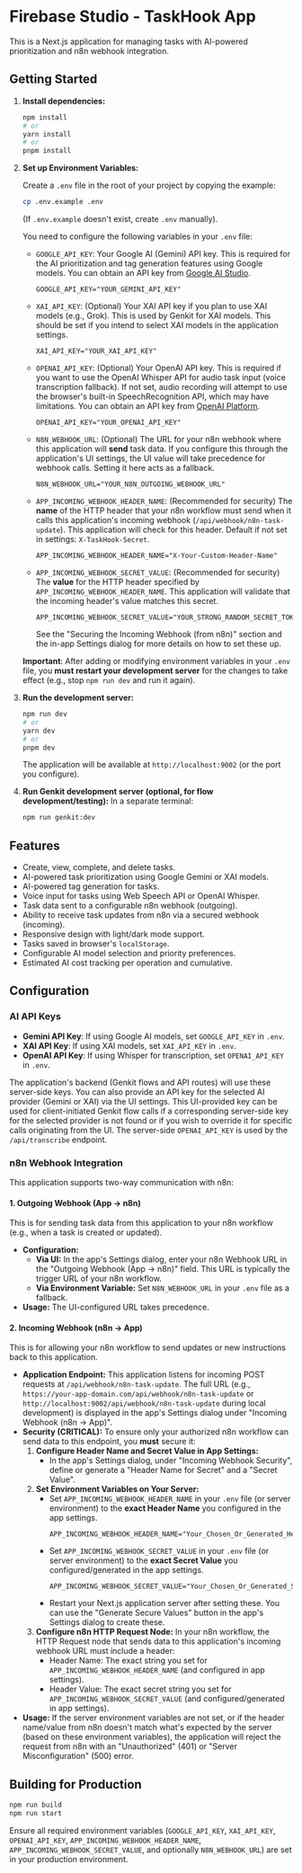 # Firebase Studio - TaskHook App

This is a Next.js application for managing tasks with AI-powered prioritization and n8n webhook integration.

## Getting Started

1.  **Install dependencies:**
    ```bash
    npm install
    # or
    yarn install
    # or
    pnpm install
    ```

2.  **Set up Environment Variables:**

    Create a `.env` file in the root of your project by copying the example:
    ```bash
    cp .env.example .env
    ```
    (If `.env.example` doesn't exist, create `.env` manually).

    You need to configure the following variables in your `.env` file:

    *   `GOOGLE_API_KEY`: Your Google AI (Gemini) API key. This is required for the AI prioritization and tag generation features using Google models. You can obtain an API key from [Google AI Studio](https://aistudio.google.com/app/apikey).
        ```env
        GOOGLE_API_KEY="YOUR_GEMINI_API_KEY"
        ```
    *   `XAI_API_KEY`: (Optional) Your XAI API key if you plan to use XAI models (e.g., Grok). This is used by Genkit for XAI models. This should be set if you intend to select XAI models in the application settings.
        ```env
        XAI_API_KEY="YOUR_XAI_API_KEY"
        ```
    *   `OPENAI_API_KEY`: (Optional) Your OpenAI API key. This is required if you want to use the OpenAI Whisper API for audio task input (voice transcription fallback). If not set, audio recording will attempt to use the browser's built-in SpeechRecognition API, which may have limitations. You can obtain an API key from [OpenAI Platform](https://platform.openai.com/api-keys).
        ```env
        OPENAI_API_KEY="YOUR_OPENAI_API_KEY"
        ```
    *   `N8N_WEBHOOK_URL`: (Optional) The URL for your n8n webhook where this application will **send** task data. If you configure this through the application's UI settings, the UI value will take precedence for webhook calls. Setting it here acts as a fallback.
        ```env
        N8N_WEBHOOK_URL="YOUR_N8N_OUTGOING_WEBHOOK_URL"
        ```
    *   `APP_INCOMING_WEBHOOK_HEADER_NAME`: (Recommended for security) The **name** of the HTTP header that your n8n workflow must send when it calls this application's incoming webhook (`/api/webhook/n8n-task-update`). This application will check for this header. Default if not set in settings: `X-TaskHook-Secret`.
        ```env
        APP_INCOMING_WEBHOOK_HEADER_NAME="X-Your-Custom-Header-Name"
        ```
    *   `APP_INCOMING_WEBHOOK_SECRET_VALUE`: (Recommended for security) The **value** for the HTTP header specified by `APP_INCOMING_WEBHOOK_HEADER_NAME`. This application will validate that the incoming header's value matches this secret.
        ```env
        APP_INCOMING_WEBHOOK_SECRET_VALUE="YOUR_STRONG_RANDOM_SECRET_TOKEN"
        ```
        See the "Securing the Incoming Webhook (from n8n)" section and the in-app Settings dialog for more details on how to set these up.

    **Important**: After adding or modifying environment variables in your `.env` file, you **must restart your development server** for the changes to take effect (e.g., stop `npm run dev` and run it again).


3.  **Run the development server:**
    ```bash
    npm run dev
    # or
    yarn dev
    # or
    pnpm dev
    ```
    The application will be available at `http://localhost:9002` (or the port you configure).

4.  **Run Genkit development server (optional, for flow development/testing):**
    In a separate terminal:
    ```bash
    npm run genkit:dev
    ```

## Features

*   Create, view, complete, and delete tasks.
*   AI-powered task prioritization using Google Gemini or XAI models.
*   AI-powered tag generation for tasks.
*   Voice input for tasks using Web Speech API or OpenAI Whisper.
*   Task data sent to a configurable n8n webhook (outgoing).
*   Ability to receive task updates from n8n via a secured webhook (incoming).
*   Responsive design with light/dark mode support.
*   Tasks saved in browser's `localStorage`.
*   Configurable AI model selection and priority preferences.
*   Estimated AI cost tracking per operation and cumulative.

## Configuration

### AI API Keys
*   **Gemini API Key**: If using Google AI models, set `GOOGLE_API_KEY` in `.env`.
*   **XAI API Key**: If using XAI models, set `XAI_API_KEY` in `.env`.
*   **OpenAI API Key**: If using Whisper for transcription, set `OPENAI_API_KEY` in `.env`.

The application's backend (Genkit flows and API routes) will use these server-side keys. You can also provide an API key for the selected AI provider (Gemini or XAI) via the UI settings. This UI-provided key can be used for client-initiated Genkit flow calls if a corresponding server-side key for the selected provider is not found or if you wish to override it for specific calls originating from the UI. The server-side `OPENAI_API_KEY` is used by the `/api/transcribe` endpoint.

### n8n Webhook Integration

This application supports two-way communication with n8n:

#### 1. Outgoing Webhook (App -> n8n)
This is for sending task data from this application to your n8n workflow (e.g., when a task is created or updated).
*   **Configuration:**
    *   **Via UI:** In the app's Settings dialog, enter your n8n Webhook URL in the "Outgoing Webhook (App &rarr; n8n)" field. This URL is typically the trigger URL of your n8n workflow.
    *   **Via Environment Variable:** Set `N8N_WEBHOOK_URL` in your `.env` file as a fallback.
*   **Usage:** The UI-configured URL takes precedence.

#### 2. Incoming Webhook (n8n -> App)
This is for allowing your n8n workflow to send updates or new instructions back to this application.
*   **Application Endpoint:** This application listens for incoming POST requests at `/api/webhook/n8n-task-update`. The full URL (e.g., `https://your-app-domain.com/api/webhook/n8n-task-update` or `http://localhost:9002/api/webhook/n8n-task-update` during local development) is displayed in the app's Settings dialog under "Incoming Webhook (n8n &rarr; App)".
*   **Security (CRITICAL):** To ensure only your authorized n8n workflow can send data to this endpoint, you **must** secure it:
    1.  **Configure Header Name and Secret Value in App Settings:**
        *   In the app's Settings dialog, under "Incoming Webhook Security", define or generate a "Header Name for Secret" and a "Secret Value".
    2.  **Set Environment Variables on Your Server:**
        *   Set `APP_INCOMING_WEBHOOK_HEADER_NAME` in your `.env` file (or server environment) to the **exact Header Name** you configured in the app settings.
            ```env
            APP_INCOMING_WEBHOOK_HEADER_NAME="Your_Chosen_Or_Generated_Header_Name"
            ```
        *   Set `APP_INCOMING_WEBHOOK_SECRET_VALUE` in your `.env` file (or server environment) to the **exact Secret Value** you configured/generated in the app settings.
            ```env
            APP_INCOMING_WEBHOOK_SECRET_VALUE="Your_Chosen_Or_Generated_Secret_Value"
            ```
        *   Restart your Next.js application server after setting these. You can use the "Generate Secure Values" button in the app's Settings dialog to create these.
    3.  **Configure n8n HTTP Request Node:** In your n8n workflow, the HTTP Request node that sends data to this application's incoming webhook URL must include a header:
        *   Header Name: The exact string you set for `APP_INCOMING_WEBHOOK_HEADER_NAME` (and configured in app settings).
        *   Header Value: The exact secret string you set for `APP_INCOMING_WEBHOOK_SECRET_VALUE` (and configured/generated in app settings).
*   **Usage:** If the server environment variables are not set, or if the header name/value from n8n doesn't match what's expected by the server (based on these environment variables), the application will reject the request from n8n with an "Unauthorized" (401) or "Server Misconfiguration" (500) error.

## Building for Production
```bash
npm run build
npm run start
```
Ensure all required environment variables (`GOOGLE_API_KEY`, `XAI_API_KEY`, `OPENAI_API_KEY`, `APP_INCOMING_WEBHOOK_HEADER_NAME`, `APP_INCOMING_WEBHOOK_SECRET_VALUE`, and optionally `N8N_WEBHOOK_URL`) are set in your production environment.
